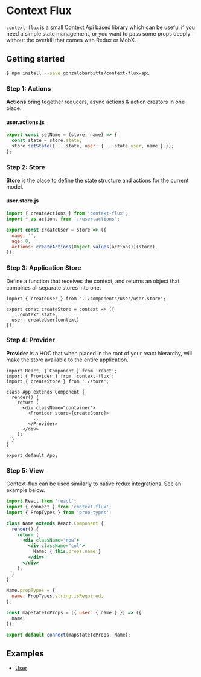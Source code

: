 # Context Flux

`context-flux` is a small Context Api based library which can be useful if you need a simple state management, or you want to pass some props deeply without the overkill that comes with Redux or MobX.

## Getting started

```sh
$ npm install --save gonzalobarbitta/context-flux-api
```

### Step 1: Actions

**Actions** bring together reducers, async actions & action creators in one place.

#### user.actions.js

```js
export const setName = (store, name) => {
  const state = store.state;
  store.setState({ ...state, user: { ...state.user, name } });
};
```

### Step 2: Store

**Store** is the place to define the state structure and actions for the current model.

#### user.store.js

```js
import { createActions } from 'context-flux';
import * as actions from './user.actions';

export const createUser = store => ({
  name: '',
  age: 0,
  actions: createActions(Object.values(actions))(store),
});
```

### Step 3: Application Store

Define a function that receives the context, and returns an object that combines all separate stores into one.

```
import { createUser } from "../components/user/user.store";

export const createStore = context => ({
  ...context.state,
  user: createUser(context)
});
```

### Step 4: Provider

 **Provider** is a HOC that when placed in the root of your react hierarchy, will make the store available to the entire application.

```
import React, { Component } from 'react';
import { Provider } from 'context-flux';
import { createStore } from './store';

class App extends Component {
  render() {
    return (
      <div className="container">
        <Provider store={createStore}>
          ...
        </Provider>
      </div>
    );
  }
}

export default App;
```

### Step 5: View

Context-flux can be used similarly to native redux integrations. See an example below.

```jsx
import React from 'react';
import { connect } from 'context-flux';
import { PropTypes } from 'prop-types';

class Name extends React.Component {
  render() {
    return (
      <div className="row">
        <div className="col">
          Name: { this.props.name }
        </div>
      </div>
    );
  }
}

Name.propTypes = {
  name: PropTypes.string.isRequired,
};

const mapStateToProps = ({ user: { name } }) => ({
  name,
});

export default connect(mapStateToProps, Name);
```

## Examples

-   [User](examples)